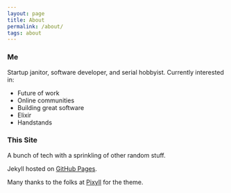 ```yaml
---
layout: page
title: About
permalink: /about/
tags: about
---
```


### Me

Startup janitor, software developer, and serial hobbyist.  Currently interested in:

- Future of work
- Online communities
- Building great software
- Elixir
- Handstands

### This Site

A bunch of tech with a sprinkling of other random stuff.

Jekyll hosted on [GitHub Pages](https://github.com/alexkuang/alexkuang.github.io).

Many thanks to the folks at [Pixyll](https://github.com/johno/pixyll) for the theme.

